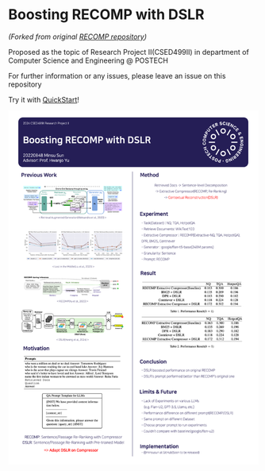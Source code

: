 # Boosting RECOMP with DSLR

*(Forked from original [RECOMP repository](https://github.com/carriex/recomp))*

Proposed as the topic of Research Project II(CSED499II) in department of Computer Science and Engineering @ POSTECH

For further information or any issues, please leave an issue on this repository

Try it with [QuickStart](./quickstart.md)!

![poster](img/poster.png)
